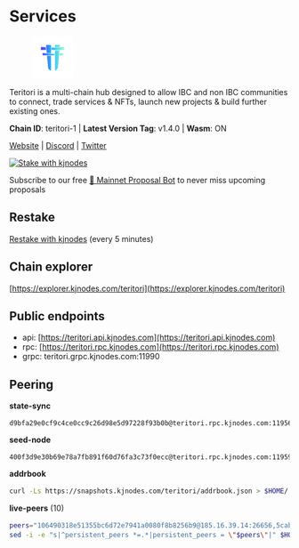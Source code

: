 # Services

<figure><img src="https://raw.githubusercontent.com/kj89/cosmos-images/main/logos/teritori.png" alt=""><figcaption></figcaption></figure>

Teritori is a multi-chain hub designed to allow IBC and non IBC communities  to connect, trade services & NFTs, launch new projects & build further existing ones.

**Chain ID**: teritori-1 | **Latest Version Tag**: v1.4.0 | **Wasm**: ON

[Website](https://teritori.com) | [Discord](https://discord.gg/teritori) | [Twitter](https://twitter.com/TeritoriNetwork)

[![Stake with kjnodes](https://i.ibb.co/cr44Q8j/button-stake-with-kjnodes.png)](https://restake.app/teritori/torivaloper184ln03hkpt75uhrrr26f66kvcqvf4yn4nc2xjm)

Subscribe to our free [🤖 Mainnet Proposal Bot](https://t.me/kjnodes_proposal_bot) to never miss upcoming proposals

## Restake

[Restake with kjnodes](https://restake.app/teritori/torivaloper184ln03hkpt75uhrrr26f66kvcqvf4yn4nc2xjm) (every 5 minutes)
## Chain explorer
[https://explorer.kjnodes.com/teritori](https://explorer.kjnodes.com/teritori)

## Public endpoints

* api: [https://teritori.api.kjnodes.com](https://teritori.api.kjnodes.com)
* rpc: [https://teritori.rpc.kjnodes.com](https://teritori.rpc.kjnodes.com)
* grpc: teritori.grpc.kjnodes.com:11990

## Peering

**state-sync**

```text
d9bfa29e0cf9c4ce0cc9c26d98e5d97228f93b0b@teritori.rpc.kjnodes.com:11956
```

**seed-node**

```text
400f3d9e30b69e78a7fb891f60d76fa3c73f0ecc@teritori.rpc.kjnodes.com:11959
```

**addrbook**
```bash
curl -Ls https://snapshots.kjnodes.com/teritori/addrbook.json > $HOME/.teritorid/config/addrbook.json
```

**live-peers** (10)
```bash
peers="106490318e51355bc6d72e7941a0080f8b8256b9@185.16.39.14:26656,5cabaab828aea4bcc60e20c5a87b469c43023557@65.108.141.109:15656,d2247f7b919f0781c90ee61958d7044665a22d38@169.155.44.201:26656,78815c81331c114cd508dae3a012f0d3e5e2b966@185.119.118.117:3000,d9bfa29e0cf9c4ce0cc9c26d98e5d97228f93b0b@65.109.88.38:11956,35de81a10ed992e427e6eb1d0d9ec3622d0f37fe@193.70.47.90:15956,ab03f6d2d469e0be5b7fd5cb7388c7feffc1deac@15.235.114.194:10656,719fec9bd14d52d5ea1048efa6d749e256811292@65.108.140.110:26656,3bd3a20d7c8a26a20927289a7a6bffecf71de53e@51.81.155.97:10856,44b2bf9d970aece0531d3d939c5c546a7ac9201a@34.219.76.190:26656"
sed -i -e "s|^persistent_peers *=.*|persistent_peers = \"$peers\"|" $HOME/.teritorid/config/config.toml
```
